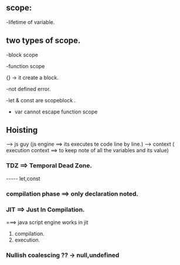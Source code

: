## scope:

-lifetime of variable.

## two types of scope.

-block scope

-function scope

{} -> it create a block.

-not defined error.

 -let & const are  scopeblock     .  
- var cannot escape function scope

## Hoisting

--> js guy (js engine ==> its executes te code line by line.)
--> context ( execution context ==> to keep note of all the variables and its value)

### TDZ ==> Temporal Dead Zone.

----- let,const
### compilation phase ==> only declaration noted.



### JIT ==> Just In Compilation.
===> java script engine works in jit
1. compilation.
2. execution.

### Nullish coalescing ?? -> null,undefined
